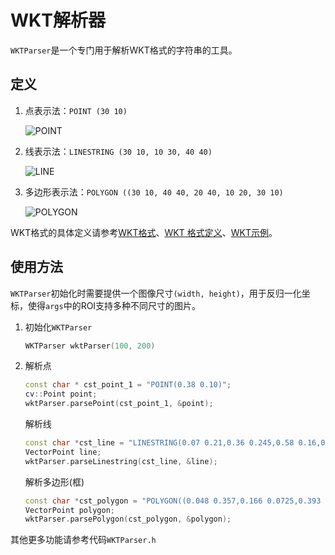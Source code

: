 # WKT解析器
`WKTParser`是一个专门用于解析WKT格式的字符串的工具。

## 定义
1. 点表示法：`POINT (30 10)`
   
   ![POINT](https://upload.wikimedia.org/wikipedia/commons/thumb/c/c2/SFA_Point.svg/102px-SFA_Point.svg.png)
2. 线表示法：`LINESTRING (30 10, 10 30, 40 40)`

   ![LINE](https://upload.wikimedia.org/wikipedia/commons/thumb/b/b9/SFA_LineString.svg/102px-SFA_LineString.svg.png)
3. 多边形表示法：`POLYGON ((30 10, 40 40, 20 40, 10 20, 30 10)`

   ![POLYGON](https://upload.wikimedia.org/wikipedia/commons/thumb/3/3f/SFA_Polygon.svg/102px-SFA_Polygon.svg.png)

WKT格式的具体定义请参考[WKT格式](./WKT_format.pdf)、[WKT 格式定义](https://en.wikipedia.org/wiki/Well-known_text_representation_of_geometry)、[WKT示例](https://www.mysqlzh.com/doc/175/141.html)。

## 使用方法
`WKTParser`初始化时需要提供一个图像尺寸`(width, height)`，用于反归一化坐标，使得`args`中的ROI支持多种不同尺寸的图片。
1. 初始化`WKTParser`
   ```c++
   WKTParser wktParser(100, 200)
   ``` 
2. 解析点
   ```c++
   const char * cst_point_1 = "POINT(0.38 0.10)";
   cv::Point point;
   wktParser.parsePoint(cst_point_1, &point);
   ```
   解析线
   ```c++
   const char *cst_line = "LINESTRING(0.07 0.21,0.36 0.245,0.58 0.16,0.97 0.27)";
   VectorPoint line;
   wktParser.parseLinestring(cst_line, &line);
   ```
   解析多边形(框)
   ```c++
   const char *cst_polygon = "POLYGON((0.048 0.357,0.166 0.0725,0.393 0.0075,0.392 0.202,0.242 0.375))";
   VectorPoint polygon;
   wktParser.parsePolygon(cst_polygon, &polygon);
   ```
其他更多功能请参考代码`WKTParser.h`